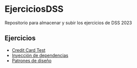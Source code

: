 # EjerciciosDSS
Repositorio para almacenar y subir los ejercicios de DSS 2023

## Ejercicios

- [Credit Card Test](cct/README.md)
- [Inyección de dependencias](spi/README.md)
- [Patrones de diseño](patrones/README.md)
